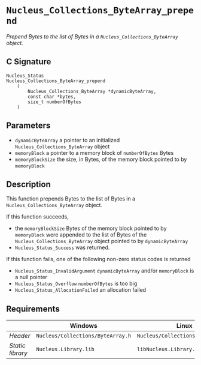 # `Nucleus_Collections_ByteArray_prepend`
*Prepend Bytes to the list of Bytes in a `Nucleus_Collections_ByteArray` object.*

## C Signature
```
Nucleus_Status
Nucleus_Collections_ByteArray_prepend
    (
        Nucleus_Collections_ByteArray *dynamicByteArray,
        const char *bytes,
        size_t numberOfBytes
    )
```

## Parameters
- `dynamicByteArray` a pointer to an initialized `Nucleus_Collections_ByteArray` object
- `memoryBlock` a pointer to a memory block of `numberOfBytes` Bytes
- `memoryBlockSize` the size, in Bytes, of the memory block pointed to by `memoryBlock`

## Description
This function prepends Bytes to the list of Bytes in a `Nucleus_Collections_ByteArray` object.

If this function succeeds,
- the `memoryBlockSize` Bytes of the memory block pointed to by `memoryBlock` were appended to the list of Bytes of the
  `Nucleus_Collections_ByteArray` object pointed to by `dynamicByteArray`
- `Nucleus_Status_Success` was returned.

If this function fails, one of the following non-zero status codes is returned
- `Nucleus_Status_InvalidArgument` `dynamicByteArray` and/or `memoryBlock` is a null pointer
- `Nucleus_Status_Overflow` `numberOfBytes` is too big
- `Nucleus_Status_AllocationFailed` an allocation failed

## Requirements

|                      | Windows                           | Linux                             |
|----------------------|-----------------------------------|-----------------------------------|
| *Header*             | `Nucleus/Collections/ByteArray.h` | `Nucleus/Collections/ByteArray.h` |
| *Static library*     | `Nucleus.Library.lib`             | `libNucleus.Library.a`            |
